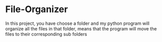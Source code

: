 # File-Organizer
In this project, you have choose a folder and my python program will organize all the files in that folder, means that the program will move the files to their corresponding sub folders
